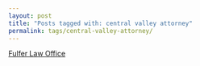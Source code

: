 ```yaml
---
layout: post
title: "Posts tagged with: central valley attorney"
permalink: tags/central-valley-attorney/
---
```

[Fulfer Law Office](/2011/07/fulfer-law-office)
